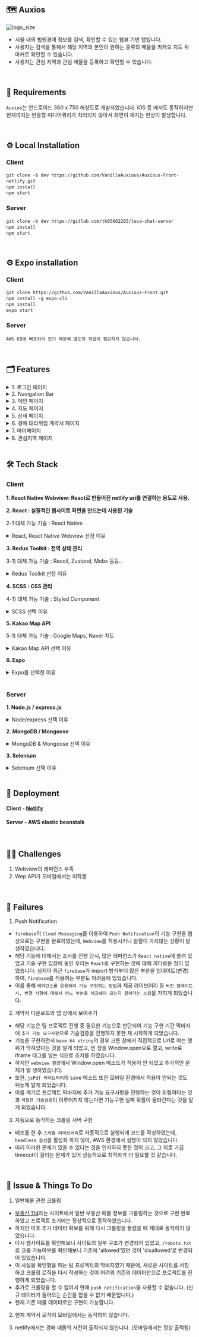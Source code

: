 ## 🗺 Auxios

![logo_size](https://user-images.githubusercontent.com/92532339/183431048-cc0f0801-b269-4aba-8695-b98dfa662f51.jpg)

- 서울 내의 법원경매 정보를 검색, 확인할 수 있는 웹뷰 기반 앱입니다.
- 사용자는 검색을 통해서 해당 지역의 본인이 원하는 종류의 매물을 카카오 지도 위 마커로 확인할 수 있습니다.
- 사용자는 관심 지역과 관심 매물을 등록하고 확인할 수 있습니다.
<br>

## 📝 Requirements

`Auxios`는 안드로이드 360 x 750 해상도로 개발되었습니다. iOS 등 에서도 동작하지만 현재까지는 반응형 미디어쿼리가 처리되지 않아서 화면이 깨지는 현상이 발생합니다.

<br>

## ⚙️ Local Installation

### Client

```
git clone -b dev https://github.com/VanillaAuxious/Auxious-Front-netlify.git
npm install
npm start
```

### Server

```
git clone -b dev https://gitlab.com/th05662205/loca-chat-server
npm install
npm start
```

<br>

## ⚙️ Expo installation

### Client

```
git clone https://github.com/VanillaAuxious/Auxious-Front.git
npm install -g expo-cli
npm install
expo start
```

### Server

```
AWS EB에 배포되어 있기 때문에 별도의 작업이 필요하지 않습니다.
```

<br>

## 🗂 Features

<details>
<summary>1. 로그인 페이지</summary>
<div markdown="1">

- Github OAuth로 로그인합니다.

<img src='./readme/login.gif' alt='로그인 페이지' width="220" height="400">
</div>
</details>

<details>
<summary>2. Navigation Bar</summary>
<div markdown="1">

- 하단 NavBar에 Home, Mypage, Back, Logout이 존재합니다.

</div>
</details>

<details>
<summary>3. 메인 페이지</summary>
<div markdown="1">

- 검색 필터가 설정이 가능합니다.
- 필터 아래 검색 인풋이 있고 검색 시 지도 페이지로 이동합니다.

<img src='./readme/main.gif' alt='메인 페이지' width="220" height="400">

</div>
</details>

<details>
<summary>4. 지도 페이지</summary>
<div markdown="1">

- 최상단에 다시 검색할 수 있는 검색창과 마커가 있습니다.
- 검색 필터에 해당하는 매물들을 지도 위에 마커 표시가 있습니다.
- 이 때 지도 중앙에서 지도 끝까지 내부 좌표에 있는 매물들만 서버에 요청하며, 나머지 매물들은 요청하지 않습니다.
- 마커 클릭시 해당 건물 정보로 이동합니다.
- 마커가 겹칠 경우 클러스터로 표시됩니다.
- 해당 지역에 있는 모든 매물을 바텀 시트로 표시됩니다.
- 일반매물 마커를 확인할 수 있는 버튼 포함합니다.
- 경매매물 마커를 클릭 시, 상세 페이지로 이동합니다.
- 일반매물 마커를 클릭 시, 일반매물 마커의 상세정보를 마커 위에 표시됩니다.
- 하단에는 현재 지도 내부의 모든 경매매물을 바텀 시트 형태로 보여줍니다.
- 매물이 많은 경우 바텀 시트 내부가 스크롤처리 됩니다.
- 바텀 시트에 있는 매물을 선택하면, 해당 매물의 상세페이지로 이동합니다.

<img src='./readme/searchMap.gif' alt='지도 페이지' width="220" height="400">

</div>
</details>

<details>
<summary>5. 상세 페이지</summary>
<div markdown="1">

- 상단에 매물의 종류와 경매변호가 표시됩니다
- 경매번호 옆에는 관심건물로 등록할 수 있는 버튼이 있습니다.
- 경매번호 아래에는 사진이 슬라이드로 표시됩니다. 슬라이드는 좌우 터치, prev/next 버튼, slide dots을 통해서 움직일 수 있습니다.
- 상세 페이지 하단에는 기본 정보, 경매 부동산 정보, 등기 현황, 주의사항, 감정평가서가 아코디언 형태로 자리하고 있습니다.
- 해당 매물에 대해 경매 대리인을 임명할 수 있는 버튼이 있습니다.
- 권한위임 버튼을 누르면 어떤 대리인을 선택할 것인지 체크할 수 있는 모달이 출력됩니다. 대리인을 선택 시 경매 대리위임 계약서 페이지로 이동합니다.

<img src='./readme/detailed.gif' alt='상세 페이지' width="220" height="400">

</div>
</details>

<details>
<summary>6. 경매 대리위임 계약서 페이지</summary>
<div markdown="1">

- 계약서가 화면에 출력되고, 최상단에 돌아가기, 제출하기, 되돌리기 버튼이 있습니다.
- 계약서 상단에는 선택한 대리인에 대한 정보가 기본적으로 입력되어 있습니다.
- 하단에는 사용자의 이름, 주민등록번호, 서명을 기록할 수 있는 란이 있습니다.
- 서명 시, 서명란 바깥으로는 선이 그어지지 않습니다.
- 서명 완료 후 제출하기 버튼을 누르면 계약을 할 것인지 재확인 모달이 뜹니다.
- (로컬에서만 가능) 모달에서 '네'를 클릭하면, 계약서가 자동으로 다운로드 되고, 상세페이지로 이동합니다.
- (로컬에서만 가능) 마이페이지에서 지금까지 계약한 내역을 확인할 수 있고, 클릭시 계약서를 다시 확인할 수 있습니다.

<img src='./readme/contract.gif' alt='계약 페이지' width="220" height="400">

</div>
</details>

<details>
<summary>7. 마이페이지</summary>
<div markdown="1">

- 상단에는 깃헙 프로필 이미지, ID, 자기소개를 포함한 프로필 란이 있습니다.
- 자기소개 아래에는 '자기소개 수정하기' 버튼이 있습니다.
- 자기소개 수정을 누를 시 수정 모달이 뜨며, 모달에 자기소개를 입력하면 자기소개를 변경할 수 있습니다.
- 프로필 란 아래에는 관심지역 페이지로 이동할 수 있는 버튼이 있습니다. 클릭 시 관심지역 페이지로 이동합니다.
- 관심지역 페이지 버튼 아래에는 관심건물 파트가 있습니다. 등록한 관심건물에 대한 간략한 정보가
  표시됩니다.
- 관심건물 정보를 클릭하면 해당 건물의 상세페이지로 이동합니다.
- 관심건물 정보 옆에는 X 버튼이 있어서 해당 건물을 관심건물에서 삭제할 수 있습니다.
- 관심건물 정보 아래에는 권환위임 계약서에 관련된 정보가 있습니다.
- (로컬에서만 가능) 계약서 정보를 클릭하면, 이전에 계약한 계약서를 다시 확인할 수 있습니다.

<img src='./readme/mypage.gif' alt='마이, 관심지역 페이지' width="220" height="400">

</div>
</details>

<details>
<summary>8. 관심지역 페이지</summary>
<div markdown="1">

- 관심지역에 관련된 설명이 상단에 표시됩니다.
- 관심지역 추가를 위해 검색할 수 있는 인풋 창이 표시됩니다.
- 인풋 창에 입력시 부분적으로, 혹은 전부 일치하는 서울의 동이 자동완성으로 표시됩니다.
- 해당 동을 클릭 시 관심지역으로 추가되며, 인풋 창 아래에 파란색 박스로 관심지역이 표시됩니다.
- 관심지역은 최대 3개만 등록할 수 있으며, 이미 등록한 지역 혹은 3개 이상 관심지역으로 등록하려고 시도하면 할 수 없다는 메세지가 출력됩니다.
- 불가능 메세지는 인풋창을 다시 포커스하면 사라집니다.
- 파란색 박스를 선택 시, 해당 지역이 관심지역에서 삭제됩니다.

</div>
</details>

<br>

## 🛠 Tech Stack

### Client

**1. React Native Webview: React로 만들어진 netlify uri를 연결하는 용도로 사용.**

**2. React : 실질적인 웹사이트 화면을 만드는데 사용된 기술**

2-1 대체 가능 기술 : React Native

<details>
<summary>React, React Native Webview 선정 이유</summary>
<div markdown="1">

- 처음 모바일 앱을 개발하기로 결정했을 때는 네이티브를 활용해서 개발할 지 고민했습니다. 그럼에도 웹뷰를 선택한 가장 큰 이유는 모바일 앱을 개발함과 동시에 기존에 부트캠프에서 배웠던 기술들을 더 갈고 닦을 수 있는 좋은 기회라고 생각했기 때문입니다.
- 웹뷰는 기본적으로 브라우저 환경에서 사용할 것을 상정한 HTML, CSS 등을 그대로 모바일 환경으로 옮기는 기술입니다. 그렇기 때문에 네이티브보다 기술과 성능적으로 제약이 많은 편이며, 저희가 원하는 화면을 원하는 성능으로 출력하기 위해서는 HTML, CSS, JS의 기능을 최대한 끌어내야만 했습니다. 이 점에서 웹뷰로 개발을 할 경우 팀원 전체의 웹 환경에 대한 전반적인 이해도 상승에 도움이 될 거라고 여겨서 웹뷰를 선택하게 되었습니다.
- 추가로, 처음 이 프로젝트를 시작할때는 배포까지 도전해보는 것을 염두에 두고 있었는데, 웹뷰는 네이티브 앱들에 비해서 심사과정을 덜 거치기 때문에 업데이트가 자유롭다는 점도 웹뷰를 선택하는 이유 중 하나였습니다.

</div>
</details>

**3. Redux Toolkit : 전역 상태 관리**

3-1) 대체 가능 기술 : Recoil, Zustand, Mobx 등등..

<details>
<summary>Redux Toolkit 선정 이유</summary>
<div markdown="1">

- Webview라는 챌린징한 기술을 사용하는 상황에서 상태관리 툴도 익숙하지 않은 것을 사용할 경우 일정을 맞추기 어려울 수도 있겠다는 생각 때문이었습니다.
- 프로젝트 이전 Recoil, Zustand, React Query 등 Redux의 기능들을 대체할 수 있는 기술 스택들을 조사해보았습니다. 그 중 Recoil이나 Zustand가 저희 프로젝트에 더 적합하다는데 모든 팀원들이 동의하였습니다. 하지만 Webview에 대해서 리서치를 진행하다보니 원래 생각헸던 것 보다 시간이 많이 소요될 것이라는 생각이 들었습니다. 그래서 일정을 맞추기 위해 팀원 세명 모두 익숙한 Redux를 기반으로 개발하기로 선택했습니다.

</div>
</details>

**4. SCSS : CSS 관리**

4-1) 대체 가능 기술 : Styled Component

<details>
<summary>SCSS 선택 이유</summary>
<div markdown="1">

- SCSS가 사용자 경험 측면에서 더 유리하다고 생각했기 때문입니다. Styled Component는 개발자가 사용하기 편리하고 처음 렌더링 시 가져오는 style 관련 정보량이 적습니다. 그 대신 CSS와 JS가 분리되어 있지 않기 때문에 매번 렌더링이 발생할 때마다 style도 같이 렌더링이 되어서 처음 렌더링 이후에는 속도가 느리며, JS script tag의 특성상 HTML이 전부 불러진 이후에 style 정보가 불러지기 때문에 화면에 css가 적용되는 속도가 느릴 수 있습니다.
- Auxios는 지도를 사용하고 화면 전환이 많은 앱이기 때문에 Styled Component를 사용할 경우 성능적으로 불리하다고 생각이 됐습니다. 그래서 처음 렌더링 시 정보량이 많은 것을 감안하더라도 CSS 전처리기를 사용하는 것이 좋다는 생각이 들어서 SCSS를 사용했습니다.

</div>
</details>

**5. Kakao Map API**

5-1) 대체 가능 기술 : Google Maps, Naver 지도

<details>
<summary>Kakao Map API 선택 이유</summary>
<div markdown="1">

- 가장 큰 이유 둘을 뽑자면 API 횟수제한과 [kakao devtalk](https://devtalk.kakao.com/)이 존재한다는 점이었습니다 Google maps의 경우 한국 관련된 지도 정보에 특화되지 않았다는 느낌이 있었고, Naver 지도의 경우 기능은 좋았지만 상대적으로 무겁고 개발자 커뮤니티 정보가 충분하지 않다는 느낌이 있었습니다. 무엇보다 1시간 동안 요청할 수 있는 API 횟수가 제한되어 있었는데, 저희 프로젝트는 API 요청 횟수가 필연적으로 많아지는 지라 사용에 무리가 있었습니다.
- 반면 카카오 맵의 경우 네이버보다 가볍고, 카카오 개발자들이 직접 API에 대한 질의응답을 해주는 커뮤니티가 활성화되어 있었기 때문에 문제에 직면했을 때 참고할 레퍼런스가 많다는 점이 매력적이었습니다. 실제로 개발 과정에서 현재 맵 뷰포트의 좌표 영역을 구하기, 화면에 마커 출력하기 등의 기능을 구현할 때 kakao devtalk의 질의응답 내역에서 힌트를 얻어서 빠르게 기능을 구현할 수 있었습니다. 또한 API 요청 횟수제한도 넉넉해서 API 문제때문에 앱이 정상적으로 동작하지 않는 경우에서도 자유로웠습니다.

</div>
</details>

**6. Expo**

<details>
<summary>Expo를 선택한 이유</summary>
<div markdown="1">

- 이 프로젝트에서 RN의 역할은 Webview를 통해 웹을 앱처럼 출력하는 정도에 그치기 때문에, 상대적으로 무거워도 사용이 편한 Expo를 사용했습니다. 또한 Expo의 빌드 기능을 사용하면 손쉽게 APK 파일을 만들 수 있다는 것도 매력적이었습니다.

</div>
</details>

<br/>

### Server

**1. Node.js / express.js**

<details>
<summary>Node/express 선택 이유</summary>
<div markdown="1">

- 저희 프로젝트의 경우 관심 지역/ 관심 건물 등록이나 지도 이동 시 마커 변환 등 단순한 데이터를 짧은 시간 동안 여러번 서버에 요청하는 경우가 많습니다. 그렇기 때문에 node.js의 가장 큰 장점인 IO 처리가 빠르다는 점이 저희 프로젝트와 잘 어울린다고 생각했습니다.

</div>
</details>

**2. MongoDB / Mongoose**

<details>
<summary>MongoDB & Mongoose 선택 이유</summary>
<div markdown="1">

- Auxios는 크롤링을 사용해서 새로운 데이터가 지속적으로 추가되는 것을 상정하고 만든 앱입니다. 그리고 데이터 간 연관성은 사용자의 관심지역, 관심건물 등록 등 1차원적으로 이루어져 있습니다. 그렇기 때문에 Relational한 데이터 구축에는 불리하지만 데이터 추가/삭제가 상대적으로 자유로운 NoSQL이 적합하다고 여겨서 몽고디비와 몽구스를 사용하기로 결정했습니다.
- 또한 카카오 맵을 로딩할 때 맵 중앙 좌표를 기점으로 맵의 뷰포트 범위 내의 좌표값을 가진 매물들을 불러오는 로직이 있습니다. 이 때 MongoDB에서 공식적으로 지원하는 GeoJSON을 사용하면 해당하는 매물들을 서칭하는 속도가 훨씬 빠르다는 점도 저희가 MongoDB를 선택한 중요한 이유 중 하나였습니다.

</div>
</details>

**3. Selenium**

<details>
<summary>Selenium 선택 이유</summary>
<div markdown="1">

- 처음에 selenium과 puppeteer 중 어떤 것을 선택할지 고민이었습니다. 속도와 성능 측면에서 puppeteer가 더 훌륭하지만, 일반적으로 크롤링은 nodejs가 아닌 언어에서 사용되는데 puppeteer는 자바스크립트와 크롬에만 한정된다는 단점이 있었습니다. 그래서 다른 언어와의 확장성이 더 좋고 다른 브라우저도 지원하는 selenium을 익히는 것이 크롤링을 익히는데 더 도움이 된다고 판단하여 선택했습니다.

</div>
</details>

<br>

## 🎉 Deployment

#### Client - [Netlify](https://teamproject-auxios.netlify.app/)

#### Server - AWS elastic beanstalk

<br>

## 🧗‍♀️ Challenges

1. Webview의 레퍼런스 부족
2. Wep API가 모바일에서는 미작동

<br>

## 🧨 Failures

1. Push Notification

- `firebase`의 `Cloud Messaging`를 이용하여 `Push Notification`의 기능 구현을 웹상으로는 구현을 완료하였는데, `Webview`를 적용시키니 알람이 가지않는 상황이 발생하였습니다.
- 해당 기능에 대해서는 조사를 진행 당시, 많은 레퍼런스가 `React native`에 쏠려 있었고 기술 구현 입장에 놓인 우리는 `React`로 구현하는 것에 대해 까다로운 점이 있었습니다. 심지어 최근 `firebase`가 import 방식부터 많은 부분을 업데이트(변경)하여, `firebase`를 적용하는 부분도 어려움에 있었습니다.
- 이를 통해 `레퍼런스를 응용하여 기능 구현하는 방법`과 제공 라이브러리 등 `버전 업데이트시, 변경 사항에 대해서 어느 부분을 체크해야 되는지 알아가는 스킬`을 가지게 되었습니다.

2. 계약서 다운로드와 앱 상에서 보여주기

- 해당 기능은 팀 프로젝트 진행 중 필요한 기능으로 판단되어 기능 구현 기간 막바지에 `추가 기능 요구사항`으로 기술검증을 진행하지 못한 채 시작하게 되었습니다.
- 기능을 구현하면서 `base 64 string`의 경우 크롬 창에서 직접적으로 Url로 여는 행위가 막혀있다는 것을 알게 되었고, 빈 창을 Window.open으로 열고, write로 iframe 태그를 넣는 식으로 조치를 하였습니다.
- 하지만 `webview 환경`에서 Window.open 메소드가 적용이 안 되었고 추가적인 문제가 발 생하였습니다.
- 또한, `jsPdf 라이브러리`의 save 메소드 또한 모바일 환경에서 적용이 안되는 것도 뒤늦게 알게 되었습니다.
- 이를 계기로 프로젝트 막바지에 추가 기능 요구사항을 진행하는 것이 위험하다는 것과 `적절한 기술검증`이 이루어지지 않는다면 기능구현 실패 확률이 올라간다는 것을 알게 되었습니다.

3. 자동으로 동작하는 크롤링 서버 구현

- 배포를 한 후 `스케줄 라이브러리`로 자동적으로 실행되게 코드를 작성하였는데, `headless 옵션`을 활성화 하지 않아, AWS 환경에서 실행이 되지 않았습니다.
- 미리 이러한 문제가 있을 수 있다는 것을 인지하지 못한 것이 크고, 그 외로 가끔 timeout이 걸리는 문제가 있어 성능적으로 최적화가 더 필요할 것 같습니다.

<br>

## 🧩 Issue & Things To Do

1. 일반매물 관련 크롤링

- [부동산 114](https://www.r114.com)라는 사이트에서 일반 부동산 매물 정보를 크롤링하는 것으로 구현 완료하였고 프로젝트 초기에는 정상적으로 동작하였습니다.
- 하지만 이후 추가 데이터 확보를 위해 다시 크롤링을 돌렸을 때 제대로 동작하지 않았습니다.
- 다시 웹사이트를 확인해보니 사이트의 일부 구조가 변경되어 있었고, `/robots.txt`로 크롤 가능여부를 확인해보니 기존에 'allowed'였던 것이 'disallowed'로 변경되어 있었습니다.
- 이 사실을 확인했을 때는 팀 프로젝트의 막바지였기 때문에, 새로운 사이트를 서칭하고 크롤링 로직을 다시 작성하는 것이 어려워 기존의 데이터만으로 프로젝트를 진행하게 되었습니다.
- 추가로 크롤링을 할 수 없어서 현재 `push notification`을 사용할 수 없습니다. (신규 데이터가 들어오는 순간을 잡을 수 없기 때문입니다.)
- 현재 기존 매물 데이터로만 구현이 가능합니다.

2. 현재 계약서 로직이 모바일에서는 동작하지 않습니다.

3. netlify에서는 경매 매물의 사진이 출력되지 않습니다. (모바일에서는 정상 출력됨)

